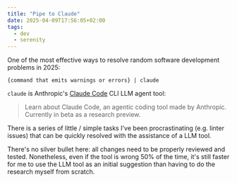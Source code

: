 ```yaml
---
title: "Pipe to Claude"
date: 2025-04-09T17:56:05+02:00
tags:
  - dev
  - serenity
---
```


One of the most effective ways to resolve random software development problems
in 2025:

```shell
{command that emits warnings or errors} | claude
```

`claude` is Anthropic's [Claude
Code](https://docs.anthropic.com/en/docs/agents-and-tools/claude-code/overview)
CLI LLM agent tool:

> Learn about Claude Code, an agentic coding tool made by Anthropic. Currently
> in beta as a research preview.

There is a series of little / simple tasks I've been procrastinating (e.g.
linter issues) that can be quickly resolved with the assistance of a LLM tool.

There's no silver bullet here: all changes need to be properly reviewed and
tested. Nonetheless, even if the tool is wrong 50% of the time, it's still
faster for me to use the LLM tool as an initial suggestion than having to
do the research myself from scratch.
